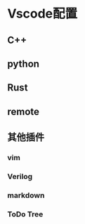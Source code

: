 # Vscode配置





## C++





## python





## Rust





## remote









## 其他插件

### vim



### Verilog



### markdown





### ToDo Tree